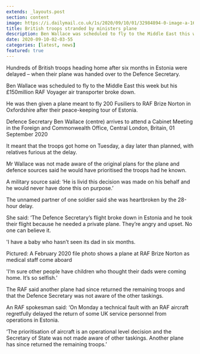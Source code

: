 ```yaml
---
extends: _layouts.post
section: content
image: https://i.dailymail.co.uk/1s/2020/09/10/01/32984894-0-image-a-16_1599699404269.jpg 
title: British troops stranded by ministers plane 
description: Ben Wallace was scheduled to fly to the Middle East this week but his £150million RAF Voyager air transporter broke down. He was given a plane meant to fly troops to RAF Brize Norton. 
date: 2020-09-10-02-03-55 
categories: [latest, news] 
featured: true 
--- 
```

Hundreds of British troops heading home after six months in Estonia were delayed – when their plane was handed over to the Defence Secretary.

Ben Wallace was scheduled to fly to the Middle East this week but his £150million RAF Voyager air transporter broke down.

He was then given a plane meant to fly 200 Fusiliers to RAF Brize Norton in Oxfordshire after their peace-keeping tour of Estonia. 

Defence Secretary Ben Wallace (centre) arrives to attend a Cabinet Meeting in the Foreign and Commonwealth Office, Central London, Britain, 01 September 2020

It meant that the troops got home on Tuesday, a day later than planned, with relatives furious at the delay.

Mr Wallace was not made aware of the original plans for the plane and defence sources said he would have prioritised the troops had he known.

A military source said: ‘He is livid this decision was made on his behalf and he would never have done this on purpose.’ 

The unnamed partner of one soldier said she was heartbroken by the 28-hour delay.

She said: ‘The Defence Secretary’s flight broke down in Estonia and he took their flight because he needed a private plane. They’re angry and upset. No one can believe it. 

'I have a baby who hasn’t seen its dad in six months. 

Pictured: A February 2020 file photo shows a plane at RAF Brize Norton as medical staff come aboard

'I’m sure other people have children who thought their dads were coming home. It’s so selfish.’  

The RAF said another plane had since returned the remaining troops and that the Defence Secretary was not aware of the other taskings.

An RAF spokesman said: ‘On Monday a technical fault with an RAF aircraft regretfully delayed the return of some UK service personnel from operations in Estonia.

‘The prioritisation of aircraft is an operational level decision and the Secretary of State was not made aware of other taskings. Another plane has since returned the remaining troops.’

